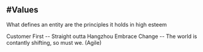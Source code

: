 #Values
----------------------------------------------------------------------------------------------------
What defines an entity are the principles it holds in high esteem


Customer First -- Straight outta Hangzhou 
Embrace Change -- The world is contantly shifting, so must we. (Agile)
